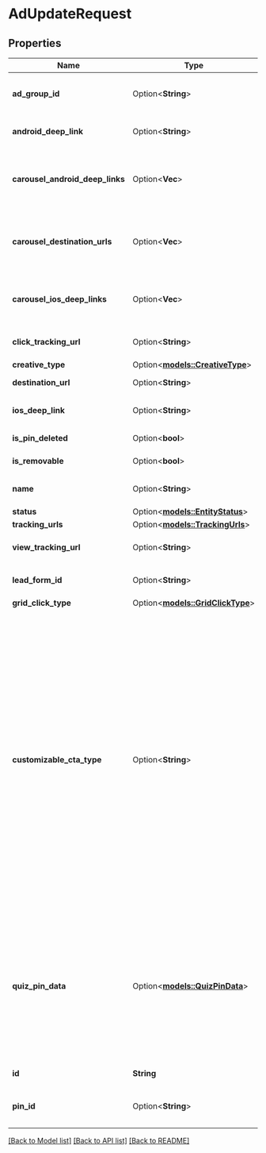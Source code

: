 # AdUpdateRequest

## Properties

Name | Type | Description | Notes
------------ | ------------- | ------------- | -------------
**ad_group_id** | Option<**String**> | ID of the ad group that contains the ad. | [optional]
**android_deep_link** | Option<**String**> | Deep link URL for Android devices. | [optional]
**carousel_android_deep_links** | Option<**Vec<String>**> | Comma-separated deep links for the carousel pin on Android. | [optional]
**carousel_destination_urls** | Option<**Vec<String>**> | Comma-separated destination URLs for the carousel pin to promote. | [optional]
**carousel_ios_deep_links** | Option<**Vec<String>**> | Comma-separated deep links for the carousel pin on iOS. | [optional]
**click_tracking_url** | Option<**String**> | Tracking url for the ad clicks. | [optional]
**creative_type** | Option<[**models::CreativeType**](CreativeType.md)> |  | [optional]
**destination_url** | Option<**String**> | Destination URL. | [optional]
**ios_deep_link** | Option<**String**> | Deep link URL for iOS devices. | [optional]
**is_pin_deleted** | Option<**bool**> | Is original pin deleted? | [optional]
**is_removable** | Option<**bool**> | Is pin repinnable? | [optional]
**name** | Option<**String**> | Name of the ad - 255 chars max. | [optional]
**status** | Option<[**models::EntityStatus**](EntityStatus.md)> |  | [optional]
**tracking_urls** | Option<[**models::TrackingUrls**](TrackingUrls.md)> |  | [optional]
**view_tracking_url** | Option<**String**> | Tracking URL for ad impressions. | [optional]
**lead_form_id** | Option<**String**> | Lead form ID for lead ad generation. | [optional]
**grid_click_type** | Option<[**models::GridClickType**](GridClickType.md)> |  | [optional]
**customizable_cta_type** | Option<**String**> | Select a call to action (CTA) to display below your ad. Available only for ads with direct links enabled. CTA options for consideration and conversion campaigns are LEARN_MORE, SHOP_NOW, BOOK_NOW, SIGN_UP, VISIT_SITE, BUY_NOW, GET_OFFER, ORDER_NOW, ADD_TO_CART (for conversion campaigns with add to cart conversion events only) | [optional]
**quiz_pin_data** | Option<[**models::QuizPinData**](QuizPinData.md)> | Before creating a quiz ad, you must create an organic Pin using POST/Create Pin for each result in the quiz. Quiz ads cannot be saved by a Pinner. Quiz ad results can be saved. | [optional]
**id** | **String** | The ID of this ad. | 
**pin_id** | Option<**String**> | Pin ID. This field may only be updated for draft ads. | [optional]

[[Back to Model list]](../README.md#documentation-for-models) [[Back to API list]](../README.md#documentation-for-api-endpoints) [[Back to README]](../README.md)


